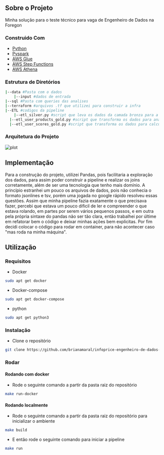 ## Sobre o Projeto 
Minha solução para o teste técnico para vaga de Engenheiro de Dados na Foregon

### Construido Com
* [Python](https://www.python.org/)
* [Pyspark](https://spark.apache.org/docs/latest/api/python/)
* [AWS Glue](https://aws.amazon.com/pt/glue/)
* [AWS Step Functions](https://aws.amazon.com/pt/step-functions/?step-functions.sort-by=item.additionalFields.postDateTime&step-functions.sort-order=desc)
* [AWS Athena](https://aws.amazon.com/pt/athena/?whats-new-cards.sort-by=item.additionalFields.postDateTime&whats-new-cards.sort-order=desc)

### Estrutura de Diretórios
```sh
|--data #Pasta com o dados
	|--input #dados de entrada
|--sql #Pasta com queries das analises
|--terraform #arquivos .tf que utilizei para construir a infra
|--ETL #codigos da pipeline
	|--etl_silver.py #script que leva os dados da camada bronza para a silver
  |--etl_user_products_gold.py #script que transforma os dados para analise de produtos dos usuarios e os joga para a camada gold 
  |--etl_user_scores_gold.py #script que transforma os dados para calculo da quantidade de usuarios para o range de scores definido
```

### Arquitetura do Projeto
![plot](./assets/arquitetura_etl.png)

## Implementação

Para a construção do projeto, utilizei Pandas, pois facilitaria a exploração dos dados, para assim poder construir a pipeline e realizar os joins corretamente, além de ser uma tecnologia que tenho mais domínio. A princípio estranhei um pouco os arquivos de dados, pois não conhecia o formato jsonlines e tsv, porém uma jogada no google rápido resolveu essas questões. Assim que minha pipeline fazia exatamente o que precisava fazer, percebi que estava um pouco dificil de ler e compreender o que estava rolando, em partes por serem vários pequenos passos, e em outra pela própria sintaxe do pandas não ser tão clara, então trabalhei por últime em refatorar bem o código e deixar minhas ações bem explicitas. Por fim decidi colocar o código para rodar em container, para não acontecer caso "mas roda na minha máquina".

## Utilização

### Requisitos
* Docker
```sh
sudo apt get docker
```
* Docker-compose
```sh
sudo apt get docker-compose
```
* python
```sh
sudo apt get python3
```

### Instalação
* Clone o repositório
```sh
git clone https://github.com/brianamaral/infoprice-engenheiro-de-dados-teste-tecnico-etl.git
```

### Rodar

#### Rodando com docker
* Rode o seguinte comando a partir da pasta raiz do repositório
```sh
make run-docker
```
#### Rodando localmente
* Rode o seguinte comando a partir da pasta raiz do repositório para inicializar o ambiente
```sh
make build
```
* E então rode o seguinte comando para iniciar a pipeline
```sh
make run
```

